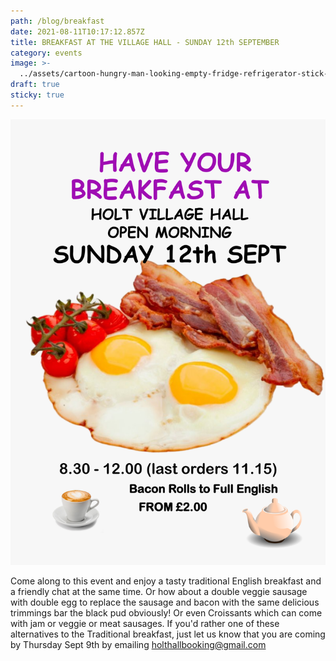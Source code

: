 ```yaml
---
path: /blog/breakfast
date: 2021-08-11T10:17:12.857Z
title: BREAKFAST AT THE VILLAGE HALL - SUNDAY 12th SEPTEMBER
category: events
image: >-
  ../assets/cartoon-hungry-man-looking-empty-fridge-refrigerator-stick-drawing-conceptual-illustration-135604381.jpg
draft: true
sticky: true
---
```

![](../assets/breakfast-poster.png)

Come along to this event and enjoy a tasty traditional English breakfast and a friendly chat at the same time.  Or how about a double veggie sausage with double egg to replace the sausage and bacon with the same delicious trimmings bar the black pud obviously! Or even Croissants which can come with jam or veggie or meat sausages.  If you'd rather one of these alternatives to the Traditional breakfast, just let us know that you are coming by Thursday Sept 9th by emailing holthallbooking@gmail.com